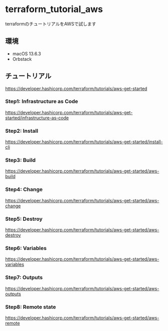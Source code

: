 # terraform_tutorial_aws
terraformのチュートリアルをAWSで試します

## 環境
- macOS 13.6.3
- Orbstack

## チュートリアル
https://developer.hashicorp.com/terraform/tutorials/aws-get-started

### Step1: Infrastructure as Code
https://developer.hashicorp.com/terraform/tutorials/aws-get-started/infrastructure-as-code

### Step2: Install
https://developer.hashicorp.com/terraform/tutorials/aws-get-started/install-cli

### Step3: Build
https://developer.hashicorp.com/terraform/tutorials/aws-get-started/aws-build

### Step4: Change
https://developer.hashicorp.com/terraform/tutorials/aws-get-started/aws-change

### Step5: Destroy
https://developer.hashicorp.com/terraform/tutorials/aws-get-started/aws-destroy

### Step6: Variables
https://developer.hashicorp.com/terraform/tutorials/aws-get-started/aws-variables

### Step7: Outputs
https://developer.hashicorp.com/terraform/tutorials/aws-get-started/aws-outputs

### Step8: Remote state
https://developer.hashicorp.com/terraform/tutorials/aws-get-started/aws-remote

